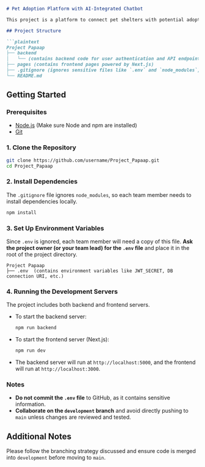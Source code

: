```markdown
# Pet Adoption Platform with AI-Integrated Chatbot

This project is a platform to connect pet shelters with potential adopters, allowing users to find and adopt pets online. It includes features like user authentication, pet listings, search and filter options, an adoption process, and an integrated chatbot for communication.

## Project Structure

```plaintext
Project Papaap
├── backend
│   └── (contains backend code for user authentication and API endpoints)
├── pages (contains frontend pages powered by Next.js)
├── .gitignore (ignores sensitive files like `.env` and `node_modules`)
└── README.md
```

## Getting Started

### Prerequisites

- [Node.js](https://nodejs.org/) (Make sure Node and npm are installed)
- [Git](https://git-scm.com/)

### 1. Clone the Repository

```bash
git clone https://github.com/username/Project_Papaap.git
cd Project_Papaap
```

### 2. Install Dependencies

The `.gitignore` file ignores `node_modules`, so each team member needs to install dependencies locally.

```bash
npm install
```

### 3. Set Up Environment Variables

Since `.env` is ignored, each team member will need a copy of this file. **Ask the project owner (or your team lead) for the `.env` file** and place it in the root of the project directory.

```plaintext
Project Papaap
├── .env  (contains environment variables like JWT_SECRET, DB connection URI, etc.)
```

### 4. Running the Development Servers

The project includes both backend and frontend servers.

- To start the backend server:
  ```bash
  npm run backend
  ```

- To start the frontend server (Next.js):
  ```bash
  npm run dev
  ```

- The backend server will run at `http://localhost:5000`, and the frontend will run at `http://localhost:3000`.

### Notes

- **Do not commit the `.env` file** to GitHub, as it contains sensitive information.
- **Collaborate on the `development` branch** and avoid directly pushing to `main` unless changes are reviewed and tested.

## Additional Notes

Please follow the branching strategy discussed and ensure code is merged into `development` before moving to `main`.
```
